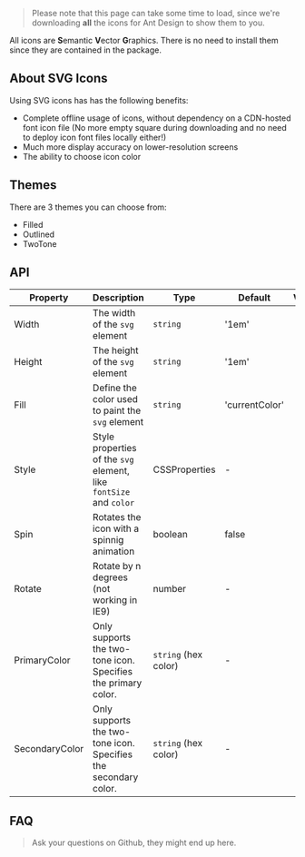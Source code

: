 > Please note that this page can take some time to load, since we're downloading **all** the icons for Ant Design to show them to you.

All icons are **S**emantic **V**ector **G**raphics. There is no need to install them since they are contained in the package.



## About SVG Icons
Using SVG icons has has the following benefits:

- Complete offline usage of icons, without dependency on a CDN-hosted font icon file (No more empty square during downloading and no need to deploy icon font files locally either!)
- Much more display accuracy on lower-resolution screens
- The ability to choose icon color

## Themes
There are 3 themes you can choose from:
- Filled
- Outlined
- TwoTone

## API

| Property | Description | Type | Default | Version |
| --- | --- | --- | --- | --- |
| Width | The width of the `svg` element | `string` | '1em' |  |
| Height | The height of the `svg` element | `string` | '1em' |  |
| Fill | Define the color used to paint the `svg` element | `string` | 'currentColor' |  |
| Style | Style properties of the `svg` element, like `fontSize` and `color` | CSSProperties | - |  |
| Spin | Rotates the icon with a spinnig animation | boolean | false |  |
| Rotate | Rotate by n degrees (not working in IE9) | number | - |  |
| PrimaryColor | Only supports the two-tone icon. Specifies the primary color. | `string` (hex color) | - |  |
| SecondaryColor | Only supports the two-tone icon. Specifies the secondary color. | `string` (hex color) | - |  |

## FAQ
> Ask your questions on Github, they might end up here.
